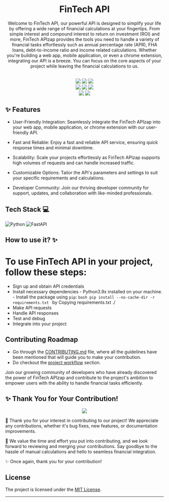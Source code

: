 
<h1 align=center> FinTech API </h1>

<p align=center>
Welcome to FinTech API, our powerful API is designed to simplify your life by offering a wide range of financial calculations at your fingertips. From simple interest and compound interest to return on investment (ROI) and more, FinTech APIzap provides the tools you need to handle a variety of financial tasks effortlessly such as annual percentage rate (APR), FHA loans, debt-to-income ratio and income related calculations. Whether you're building a web app, mobile application, or even a chrome extension, integrating our API is a breeze.  You can focus on the core aspects of your project while leaving the financial calculations to us. </p>

<div align="center">
  <br>
  <img src="https://img.shields.io/github/repo-size/Clueless-Community/fintech-api.svg?style=for-the-badge&logo=appveyor" />
  <img src="https://img.shields.io/github/issues/Clueless-Community/fintech-api.svg?style=for-the-badge&logo=appveyor" />
  <img src="https://img.shields.io/github/issues-closed-raw/Clueless-Community/fintech-api.svg?style=for-the-badge&logo=appveyor" />
  <br>
  <img src="https://img.shields.io/github/forks/Clueless-Community/fintech-api.svg?style=for-the-badge&logo=appveyor" />
  <img src="https://img.shields.io/github/issues-pr/Clueless-Community/fintech-api.svg?style=for-the-badge&logo=appveyor" />
  <img src="https://img.shields.io/github/issues-pr-closed-raw/Clueless-Community/fintech-api.svg?style=for-the-badge&logo=appveyor" />
  <br>
  <img src="https://img.shields.io/github/stars/Clueless-Community/fintech-api.svg?style=for-the-badge&logo=appveyor" />
  <img src="https://img.shields.io/github/last-commit/Clueless-Community/fintech-api.svg?style=for-the-badge&logo=appveyor" />
</div>


## ✨ Features

- User-Friendly Integration: Seamlessly integrate the FinTech APIzap into your web app, mobile application, or chrome extension with our user-friendly API.

- Fast and Reliable: Enjoy a fast and reliable API service, ensuring quick response times and minimal downtime.

- Scalability: Scale your projects effortlessly as FinTech APIzap supports high volumes of requests and can handle increased traffic.

- Customizable Options: Tailor the API's parameters and settings to suit your specific requirements and calculations.

- Developer Community: Join our thriving developer community for support, updates, and collaboration with like-minded professionals.


## Tech Stack 💻

  ![Python](https://img.shields.io/badge/python-3670A0?style=for-the-badge&logo=python&logoColor=ffdd54)
  ![FastAPI](https://img.shields.io/badge/FastAPI-005571?style=for-the-badge&logo=fastapi)


## How to use it? ✨

# To use FinTech API in your project, follow these steps:
- Sign up and obtain API credentials
- Install necessary dependencies
        - Python3.9x installed on your machine.
        - Install the package using `pip`:
        ```bash
        pip install --no-cache-dir -r requirements.txt
        ```
        by Copying requirements.txt ./
- Make API requests
- Handle API responses
- Test and debug
- Integrate into your project


## Contributing Roadmap

 - Go through the [CONTRIBUTING.md](https://github.com/Clueless-Community/fintech-api/blob/main/CONTRIBUTING.md) file, where all the guidelines have been mentioned that will guide you to make your contribution.
 - Do checkout the [project workflow](https://github.com/Clueless-Community/fintech-api/blob/main/CONTRIBUTING.md#project-worflow) section.

Join our growing community of developers who have already discovered the power of FinTech APIzap and contribute to the project's ambition to empower users with the ability to handle financial tasks efficiently.


## ✨ Thank You for Your Contribution!
<p align=center>
<a href="https://github.com/Clueless-Community/fintech-api/graphs/contributors">
  <img src="https://contrib.rocks/image?repo=Clueless-Community/fintech-api" />
</a></p>

🙏 Thank you for your interest in contributing to our project! We appreciate any contributions, whether it's bug fixes, new features, or documentation improvements.

🌟 We value the time and effort you put into contributing, and we look forward to reviewing and merging your contributions.  Say goodbye to the hassle of manual calculations and hello to seamless financial integration. 

✨ Once again, thank you for your contribution!


## License

The project is licensed under the [MIT License](https://github.com/neelshah2409/Bot-Collection/blob/main/LICENSE).

---